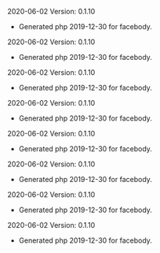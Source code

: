 2020-06-02 Version: 0.1.10
- Generated php 2019-12-30 for facebody.

2020-06-02 Version: 0.1.10
- Generated php 2019-12-30 for facebody.

2020-06-02 Version: 0.1.10
- Generated php 2019-12-30 for facebody.

2020-06-02 Version: 0.1.10
- Generated php 2019-12-30 for facebody.

2020-06-02 Version: 0.1.10
- Generated php 2019-12-30 for facebody.

2020-06-02 Version: 0.1.10
- Generated php 2019-12-30 for facebody.

2020-06-02 Version: 0.1.10
- Generated php 2019-12-30 for facebody.

2020-06-02 Version: 0.1.10
- Generated php 2019-12-30 for facebody.

